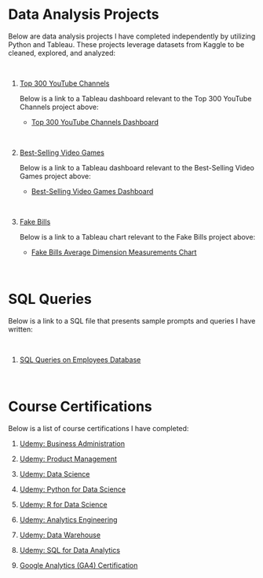 # Data Analysis Projects

Below are data analysis projects I have completed independently by utilizing Python and Tableau. These projects leverage datasets from Kaggle to be cleaned, explored, and analyzed:

<br>

1) [Top 300 YouTube Channels](https://github.com/jersonscruz/Data-Analysis-Projects/blob/main/Data%20Project%20-%2001%20Top%20300%20YouTube%20Channels.ipynb)
  
      Below is a link to a Tableau dashboard relevant to the Top 300 YouTube Channels project above:
  
      - [Top 300 YouTube Channels Dashboard](https://public.tableau.com/app/profile/jerson.cruz/viz/Top300YouTubeChannelsDashboard001/DashboardTopYT001)
  
<br>

2) [Best-Selling Video Games](https://github.com/jersonscruz/Data-Analysis-Projects/blob/main/Data%20Project%20-%2002%20Best-Selling%20Video%20Games.ipynb)
  
      Below is a link to a Tableau dashboard relevant to the Best-Selling Video Games project above:
  
      - [Best-Selling Video Games Dashboard](https://public.tableau.com/app/profile/jerson.cruz/viz/Best-SellingVideoGamesDashboard/DashboardBSVG001)

<br>

3) [Fake Bills](https://github.com/jersonscruz/Data-Analysis-Projects/blob/main/Data%20Project%20-%2003%20Fake%20Bills.ipynb)
  
    Below is a link to a Tableau chart relevant to the Fake Bills project above:
  
    - [Fake Bills Average Dimension Measurements Chart](https://public.tableau.com/app/profile/jerson.cruz/viz/FakevsRealBillsChart/ChartFB001)

<br>

# SQL Queries

Below is a link to a SQL file that presents sample prompts and queries I have written:

<br>

1) [SQL Queries on Employees Database](https://github.com/jersonscruz/Data-Analysis-Projects/blob/main/SQLFileEmployeesDatabase.sql)

<br>

# Course Certifications

Below is a list of course certifications I have completed:

1) [Udemy: Business Administration](https://www.udemy.com/certificate/UC-10fff2e9-2d71-43fc-bb75-70e77049b806/)

2) [Udemy: Product Management](https://www.udemy.com/certificate/UC-d85bd332-df51-473e-8650-e753e025aa9f/)

3) [Udemy: Data Science](https://www.udemy.com/certificate/UC-8b297df9-f0a2-4484-b589-a17885a1eaaa/)

4) [Udemy: Python for Data Science](https://www.udemy.com/certificate/UC-e11b1e60-2839-4a9f-93ef-f5a3def2197b/)

5) [Udemy: R for Data Science](https://www.udemy.com/certificate/UC-58bf5de6-1b27-4a3c-8977-14b7868d6a3c/)

6) [Udemy: Analytics Engineering](https://www.udemy.com/certificate/UC-202b70bf-8929-4835-b877-6cbecc6a6294/)

7) [Udemy: Data Warehouse](https://www.udemy.com/certificate/UC-87c23710-a0d9-4f2f-866b-662d1d31b73e/)

8) [Udemy: SQL for Data Analytics](https://www.udemy.com/certificate/UC-f01487ca-c75e-4bbf-a671-e8ceb2dc7f82/)

9) [Google Analytics (GA4) Certification](https://skillshop.exceedlms.com/student/award/W9xNCSWe1Nn52cB6HBxKUvzt)
